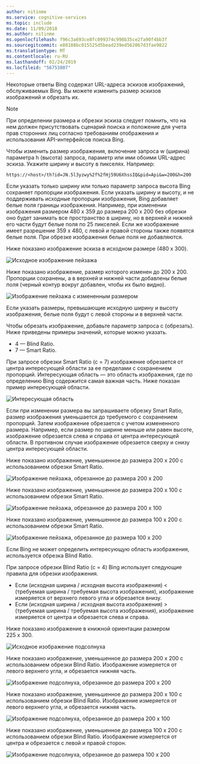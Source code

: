 ```yaml
---
author: nitinme
ms.service: cognitive-services
ms.topic: include
ms.date: 11/09/2018
ms.author: nitinme
ms.openlocfilehash: f96c3a693ce8fc099374c998b35ce2fa90f4bb3f
ms.sourcegitcommit: e88188bc015525d5bead239ed562067d3fae9822
ms.translationtype: MT
ms.contentlocale: ru-RU
ms.lasthandoff: 02/24/2019
ms.locfileid: "56753807"
---
```

Некоторые ответы Bing содержат URL-адреса эскизов изображений, обслуживаемых Bing. Вы можете изменить размер эскизов изображений и обрезать их. 

> [!NOTE]
> При определении размера и обрезки эскиза следует помнить, что на нем должен присутствовать сценарий поиска и положение для учета прав сторонних лиц согласно требованиям отображения и использования API-интерфейсов поиска Bing.


Чтобы изменить размер изображения, включение запроса w (ширина) параметра h (высота) запроса, параметр или ими обоими URL-адрес эскиза. Укажите ширину и высоту в пикселях. Например:   
  
`https://<host>/th?id=JN.5l3yzwy%2f%2fHj59U6XhssIQ&pid=Api&w=200&h=200`  
  
Если указать только ширину или только параметр запроса высота Bing сохраняет пропорции изображения. Если указать ширину и высоту, и не поддерживать исходные пропорции изображения, Bing добавляет белые поля границы изображения. Например, при изменении изображения размером 480 x 359 до размера 200 x 200 без обрезки оно будет занимать все пространство в ширину, но в верхней и нижней его части будут белые поля по 25 пикселей. Если же изображение имеет разрешение 359 x 480, с левой и правой стороны также появятся белые поля. При обрезке изображения белые поля не добавляются.  

 
Ниже показано изображение эскиза в исходном размере (480 x 300).  
  
![Исходное изображение пейзажа](./media/cognitive-services-bing-resize-crop/bing-resize-crop-landscape.PNG)  
  
Ниже показано изображение, размер которого изменен до 200 x 200. Пропорции сохранены, а в верхней и нижней части добавлены белые поля (черный контур вокруг добавлен, чтобы их было видно).  
  
![Изображение пейзажа с измененным размером](./media/cognitive-services-bing-resize-crop/bing-resize-crop-landscape-resized.PNG)  



Если указать размеры, превышающие исходную ширину и высоту изображения, белые поля будут с левой стороны и в верхней части.  
  
Чтобы обрезать изображение, добавьте параметр запроса c (обрезать). Ниже приведены примеры значений, которые можно указать.  
  
- 4 &mdash; Blind Ratio.  
- 7 &mdash; Smart Ratio.  
  
При запросе обрезки Smart Ratio (c = 7) изображение обрезается от центра интересующей области за ее пределами с сохранением пропорций. Интересующая область — это область изображения, где по определению Bing содержится самая важная часть. Ниже показан пример интересующей области.  
  
![Интересующая область](./media/cognitive-services-bing-resize-crop/bing-resize-crop-regionofinterest.PNG)

Если при изменении размера вы запрашиваете обрезку Smart Ratio, размер изображения уменьшается до требуемого с сохранением пропорций. Затем изображение обрезается с учетом измененного размера. Например, если размер по ширине меньше или равен высоте, изображение обрезается слева и справа от центра интересующей области. В противном случае изображение обрезается сверху и снизу центра интересующей области.  
  
 
Ниже показано изображение, уменьшенное до размера 200 x 200 с использованием обрезки Smart Ratio.  
  
![Изображение пейзажа, обрезанное до размера 200 x 200](./media/cognitive-services-bing-resize-crop/bing-resize-crop-landscape200x200c7.PNG)
  
Ниже показано изображение, уменьшенное до размера 200 x 100 с использованием обрезки Smart Ratio.  
   
![Изображение пейзажа, обрезанное до размера 200 x 100](./media/cognitive-services-bing-resize-crop/bing-resize-crop-landscape200x100c7.PNG)
  
Ниже показано изображение, уменьшенное до размера 100 x 200 с использованием обрезки Smart Ratio.  
  
![Изображение пейзажа, обрезанное до размера 100 x 200](./media/cognitive-services-bing-resize-crop/bing-resize-crop-landscape100x200c7.PNG)



Если Bing не может определить интересующую область изображения, используется обрезка Blind Ratio.  
  
При запросе обрезки Blind Ratio (c = 4) Bing использует следующие правила для обрезки изображения.  
  
- Если (исходная ширина / исходная высота изображения) < (требуемая ширина / требуемая высота изображения), изображение измеряется от верхнего левого угла и обрезается внизу.  
- Если (исходная ширина / исходная высота изображения) > (требуемая ширина / требуемая высота изображения), изображение измеряется от центра и обрезается слева и справа.  



Ниже показано изображение в книжной ориентации размером 225 x 300.  
  
![Исходное изображение подсолнуха](./media/cognitive-services-bing-resize-crop/bing-resize-crop-sunflower.PNG)
  
Ниже показано изображение, уменьшенное до размера 200 x 200 с использованием обрезки Blind Ratio. Изображение измеряется от левого верхнего угла, и обрезается нижняя часть.  
  
![Изображение подсолнуха, обрезанное до размера 200 x 200](./media/cognitive-services-bing-resize-crop/bing-resize-crop-sunflower200x200c4.PNG)
  
Ниже показано изображение, уменьшенное до размера 200 x 100 с использованием обрезки Blind Ratio. Изображение измеряется от левого верхнего угла, и обрезается нижняя часть.  
  
![Изображение подсолнуха, обрезанное до размера 200 x 100](./media/cognitive-services-bing-resize-crop/bing-resize-crop-sunflower200x100c4.PNG)
  
Ниже показано изображение, уменьшенное до размера 100 x 200 с использованием обрезки Blind Ratio. Изображение измеряется от центра и обрезается с левой и правой сторон.  
  
![Изображение подсолнуха, обрезанное до размера 100 x 200](./media/cognitive-services-bing-resize-crop/bing-resize-crop-sunflower100x200c4.PNG)

